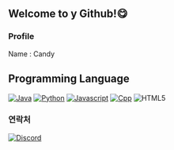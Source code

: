 ## Welcome to y Github!😋

### Profile 
Name : Candy
## Programming Language
[![Java](http://img.shields.io/badge/Java-007397?style=flat&logo=java)](#) <!-- 자바 -->
[![Python](http://img.shields.io/badge/Python-black?style=flat&logo=python)](#) <!-- 파이썬 -->
[![Javascript](http://img.shields.io/badge/Javascript-black?style=flat&logo=javascript)](#) <!-- 자바 스크립트 -->
[![Cpp](http://img.shields.io/badge/C++-black?style=flat&logo=C%2B%2B)](#) <!-- CPP --> 
![HTML5](https://img.shields.io/badge/HTML5-black?style=flat&logo=HTML5) <!-- html -->
<!-- C# Html 등등.. 추가예정이긴한데.. 귀찮아서 안하려나.. -->
### 연락처
[![Discord](http://img.shields.io/badge/ㅌㅇ%231207-white?style=flat&logo=discord)](#) <!-- 디스코드 -->
